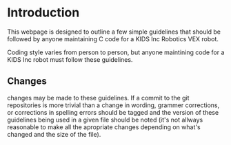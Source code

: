 Introduction
============
This webpage is designed to outline a few simple guidelines that should be
followed by anyone maintaining C code for a KIDS Inc Robotics VEX robot.

Coding style varies from person to person, but anyone maintining code for a KIDS
Inc robot must follow these guidelines.

Changes
-------
changes may be made to these guidelines. If a commit to the git repositories is
more trivial than a change in wording, grammer corrections, or corrections in
spelling errors should be tagged and the version of these guidelines being used
in a given file should be noted (it's not allways reasonable to make all the
apropriate changes depending on what's changed and the size of the file).